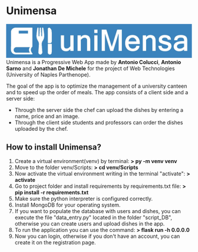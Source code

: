 # Unimensa
![Alt text](static/images/logo/logo.jpeg "Logo Unimensa")
 Unimensa is a Progressive Web App made by **Antonio Colucci**, **Antonio Sarno** and **Jonathan De Michele** for the project of Web Technologies (University of Naples Parthenope).
 
 
The goal of the app is to optimize the management of a university canteen and to speed up the order of meals.
The app consists of a client side and a server side:

* Through the server side the chef can upload the dishes by entering a name, price and an image. 
* Through the client side students and professors can order the dishes uploaded by the chef.



## How to install Unimensa?
1. Create a virtual environment(venv) by terminal: **> py -m venv venv**
2. Move to the folder venv/Scripts: **> cd venv/Scripts**
3. Now activate the virtual environment writing in the terminal "activate": **> activate**
4. Go to project folder and install requirements by requirements.txt file: **> pip install -r requirements.txt**
5. Make sure the python interpreter is configured correctly.
6. Install MongoDB for your operating system.
7. If you want to populate the database with users and dishes, you can execute the file "data_entry.py" located in the folder "script_DB", otherwise you can create users and upload dishes in the app.
8. To run the application you can use the command: **> flask run -h 0.0.0.0**
9. Now you can login, otherwise if you don't have an account, you can create it on the registration page.


